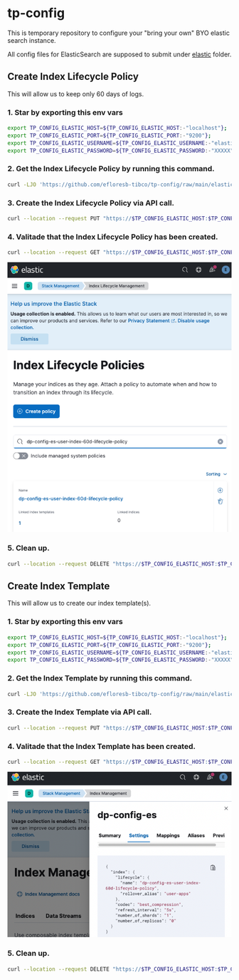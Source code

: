 # tp-config
This is temporary repository to configure your "bring your own" BYO elastic search instance.

All config files for ElasticSearch are supposed to submit under [elastic](https://github.com/efloresb-tibco/tp-config/raw/main/elastic) folder.

## Create Index Lifecycle Policy
This will allow us to keep only 60 days of logs.

### 1. Star by exporting this env vars
```bash
export TP_CONFIG_ELASTIC_HOST=${TP_CONFIG_ELASTIC_HOST:-"localhost"};
export TP_CONFIG_ELASTIC_PORT=${TP_CONFIG_ELASTIC_PORT:-"9200"};
export TP_CONFIG_ELASTIC_USERNAME=${TP_CONFIG_ELASTIC_USERNAME:-"elastic"};
export TP_CONFIG_ELASTIC_PASSWORD=${TP_CONFIG_ELASTIC_PASSWORD:-"XXXXX"};
```

### 2. Get the Index Lifecycle Policy by running this command.
```bash
curl -LJO 'https://github.com/efloresb-tibco/tp-config/raw/main/elastic/index-tp-lifecycle.json' -o index-tp-lifecycle.json
```

### 3. Create the Index Lifecycle Policy via API call.
```bash
curl --location --request PUT "https://$TP_CONFIG_ELASTIC_HOST:$TP_CONFIG_ELASTIC_PORT/_ilm/policy/dp-config-es-user-index-60d-lifecycle-policy" -u "$TP_CONFIG_ELASTIC_USERNAME:$TP_CONFIG_ELASTIC_PASSWORD" -H 'Content-Type: application/json' --data "@index-tp-lifecycle.json"
```

### 4. Valitade that the Index Lifecycle Policy has been created.
```bash
curl --location --request GET "https://$TP_CONFIG_ELASTIC_HOST:$TP_CONFIG_ELASTIC_PORT/_ilm/policy/dp-config-es-user-index-60d-lifecycle-policy" -u "$TP_CONFIG_ELASTIC_USERNAME:$TP_CONFIG_ELASTIC_PASSWORD" | jq
```
<p align="center">
  <img src ="images/index_lifecycle.png" />
</p>

### 5. Clean up.
```bash
curl --location --request DELETE "https://$TP_CONFIG_ELASTIC_HOST:$TP_CONFIG_ELASTIC_PORT/_ilm/policy/dp-config-es-user-index-60d-lifecycle-policy" -u "$TP_CONFIG_ELASTIC_USERNAME:$TP_CONFIG_ELASTIC_PASSWORD"
```

## Create Index Template
This will allow us to create our index template(s).

### 1. Star by exporting this env vars
```bash
export TP_CONFIG_ELASTIC_HOST=${TP_CONFIG_ELASTIC_HOST:-"localhost"};
export TP_CONFIG_ELASTIC_PORT=${TP_CONFIG_ELASTIC_PORT:-"9200"};
export TP_CONFIG_ELASTIC_USERNAME=${TP_CONFIG_ELASTIC_USERNAME:-"elastic"};
export TP_CONFIG_ELASTIC_PASSWORD=${TP_CONFIG_ELASTIC_PASSWORD:-"XXXXX"};
```

### 2. Get the Index Template by running this command.
```bash
curl -LJO 'https://github.com/efloresb-tibco/tp-config/raw/main/elastic/index-tp-bwce-apps.json' -o index-tp-bwce-apps.json
```

### 3. Create the Index Template via API call.
```bash
curl --location --request PUT "https://$TP_CONFIG_ELASTIC_HOST:$TP_CONFIG_ELASTIC_PORT/_index_template/dp-config-es" -u "$TP_CONFIG_ELASTIC_USERNAME:$TP_CONFIG_ELASTIC_PASSWORD" -H 'Content-Type: application/json' --data "@index-tp-bwce-apps.json"
```

### 4. Valitade that the Index Template has been created.
```bash
curl --location --request GET "https://$TP_CONFIG_ELASTIC_HOST:$TP_CONFIG_ELASTIC_PORT/_index_template/dp-config-es" -u "$TP_CONFIG_ELASTIC_USERNAME:$TP_CONFIG_ELASTIC_PASSWORD" | jq
```
<p align="center">
  <img src ="images/index_template.png" />
</p>

### 5. Clean up.
```bash
curl --location --request DELETE "https://$TP_CONFIG_ELASTIC_HOST:$TP_CONFIG_ELASTIC_PORT/_index_template/dp-config-es" -u "$TP_CONFIG_ELASTIC_USERNAME:$TP_CONFIG_ELASTIC_PASSWORD"
